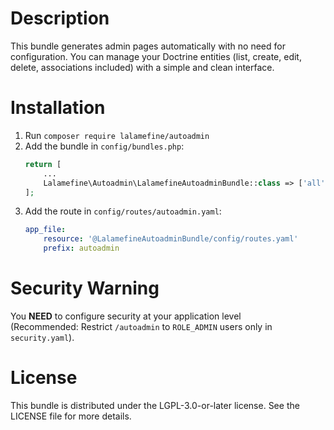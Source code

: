 Description
================
This bundle generates admin pages automatically with no need for configuration.
You can manage your Doctrine entities (list, create, edit, delete, associations included) with a simple and clean interface.

Installation
================
1. Run `composer require lalamefine/autoadmin`
2. Add the bundle in `config/bundles.php`:
    ```php
    return [
        ...
        Lalamefine\Autoadmin\LalamefineAutoadminBundle::class => ['all' => true], // add this line
    ];
    ```
3. Add the route in `config/routes/autoadmin.yaml`:
    ```yaml
    app_file:
        resource: '@LalamefineAutoadminBundle/config/routes.yaml'
        prefix: autoadmin
    ```

Security Warning
================
You **NEED** to configure security at your application level <br>
(Recommended: Restrict `/autoadmin` to `ROLE_ADMIN` users only in `security.yaml`).

License
================
This bundle is distributed under the LGPL-3.0-or-later license.
See the LICENSE file for more details.

